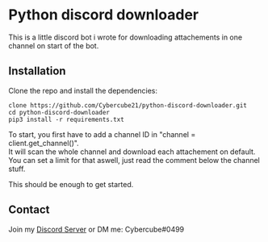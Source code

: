
# Python discord downloader


This is a little discord bot i wrote for downloading attachements in one channel on start of the bot.

## Installation

Clone the repo and install the dependencies:

```shell
clone https://github.com/Cybercube21/python-discord-downloader.git
cd python-discord-downloader
pip3 install -r requirements.txt
```

To start, you first have to add a channel ID in "channel = client.get_channel()".\
It will scan the whole channel and download each attachement on default.\
You can set a limit for that aswell, just read the comment below the channel stuff.

This should be enough to get started.
## Contact 
Join my [Discord Server](https://discord.gg/4XYcD2Jk54) or DM me: Cybercube#0499